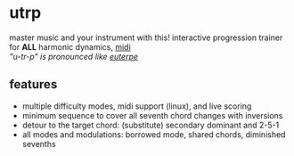 # utrp
master music and your instrument with this!
interactive progression trainer for **ALL** harmonic dynamics, [midi](https://wiki.archlinux.org/title/USB_MIDI_keyboards)  
*"u-tr-p" is pronounced like [euterpe](https://en.wikipedia.org/wiki/Euterpe)*

## features
- multiple difficulty modes, midi support (linux), and live scoring
- minimum sequence to cover all seventh chord changes with inversions
- detour to the target chord: (substitute) secondary dominant and 2-5-1
- all modes and modulations: borrowed mode, shared chords, diminished sevenths
